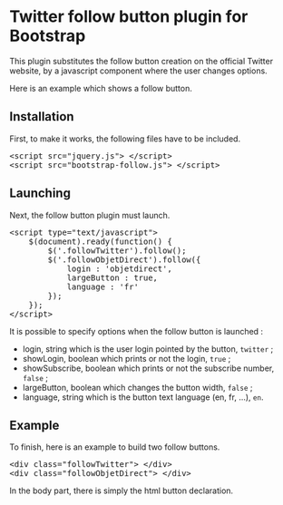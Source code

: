 # Twitter follow button plugin for Bootstrap #

This plugin substitutes the follow button creation on the official Twitter website, by a javascript component where the user changes options.

Here is an example which shows a follow button.

Installation
------------

First, to make it works, the following files have to be included.

<pre>
&lt;script src=&quot;jquery.js&quot;&gt; &lt;/script&gt;
&lt;script src=&quot;bootstrap-follow.js&quot;&gt; &lt;/script&gt;
</pre>

Launching
---------

Next, the follow button plugin must launch.

<pre>
&lt;script type=&quot;text/javascript&quot;&gt;
	$(document).ready(function() {
		$('.followTwitter').follow();
		$('.followObjetDirect').follow({
			login : 'objetdirect',
			largeButton : true,
			language : 'fr'
		});
	});
&lt;/script&gt;
</pre>

It is possible to specify options when the follow button is launched :
* login, string which is the user login pointed by the button, `twitter` ;
* showLogin, boolean which prints or not the login, `true` ;
* showSubscribe, boolean which prints or not the subscribe number, `false` ;
* largeButton, boolean which changes the button width, `false` ;
* language, string which is the button text language (en, fr, ...), `en`.

Example
-------

To finish, here is an example to build two follow buttons.

<pre>
&lt;div class=&quot;followTwitter&quot;&gt; &lt;/div&gt;
&lt;div class=&quot;followObjetDirect&quot;&gt; &lt;/div&gt;
</pre>
In the body part, there is simply the html button declaration.